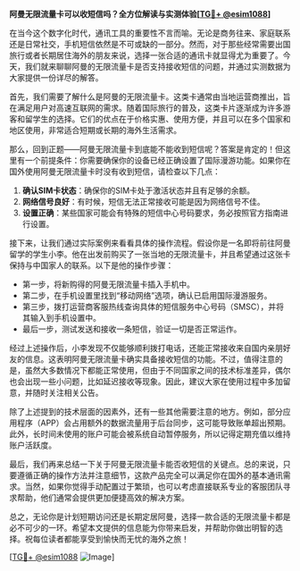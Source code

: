 **阿曼无限流量卡可以收短信吗？全方位解读与实测体验[[TG💪+ @esim1088](https://t.me/s/esim1088)]**

在当今这个数字化时代，通讯工具的重要性不言而喻。无论是商务往来、家庭联系还是日常社交，手机短信依然是不可或缺的一部分。然而，对于那些经常需要出国旅行或者长期居住海外的朋友来说，选择一张合适的通讯卡就显得尤为重要了。今天，我们就来聊聊阿曼的无限流量卡是否支持接收短信的问题，并通过实测数据为大家提供一份详尽的解答。

首先，我们需要了解什么是阿曼的无限流量卡。这类卡通常由当地运营商推出，旨在满足用户对高速互联网的需求。随着国际旅行的普及，这类卡片逐渐成为许多游客和留学生的选择。它们的优点在于价格实惠、使用方便，并且可以在多个国家和地区使用，非常适合短期或长期的海外生活需求。

那么，回到正题——阿曼无限流量卡到底能不能收到短信呢？答案是肯定的！但这里有一个前提条件：你需要确保你的设备已经正确设置了国际漫游功能。如果你在国外使用阿曼无限流量卡时没有收到短信，请检查以下几点：

1. **确认SIM卡状态**：确保你的SIM卡处于激活状态并且有足够的余额。
2. **网络信号良好**：有时候，短信无法正常接收可能是因为网络信号不佳。
3. **设置正确**：某些国家可能会有特殊的短信中心号码要求，务必按照官方指南进行设置。

接下来，让我们通过实际案例来看看具体的操作流程。假设你是一名即将前往阿曼留学的学生小李。他在出发前购买了一张当地的无限流量卡，并且希望通过这张卡保持与中国家人的联系。以下是他的操作步骤：

- 第一步，将新购得的阿曼无限流量卡插入手机中。
- 第二步，在手机设置里找到“移动网络”选项，确认已启用国际漫游服务。
- 第三步，拨打运营商客服热线查询具体的短信服务中心号码（SMSC），并将其输入到手机设置中。
- 最后一步，测试发送和接收一条短信，验证一切是否正常运作。

经过上述操作后，小李发现不仅能够顺利拨打电话，还能正常接收来自国内亲朋好友的信息。这表明阿曼无限流量卡确实具备接收短信的功能。不过，值得注意的是，虽然大多数情况下都能正常使用，但由于不同国家之间的技术标准差异，偶尔也会出现一些小问题，比如延迟接收等现象。因此，建议大家在使用过程中多加留意，并随时关注相关公告。

除了上述提到的技术层面的因素外，还有一些其他需要注意的地方。例如，部分应用程序（APP）会占用额外的数据流量用于后台同步，这可能导致账单超出预期。此外，长时间未使用的账户可能会被系统自动暂停服务，所以记得定期充值以维持账户活跃度。

最后，我们再来总结一下关于阿曼无限流量卡能否收短信的关键点。总的来说，只要遵循正确的操作方法并注意细节，这款产品完全可以满足你在国外的基本通讯需求。当然，如果你觉得手动配置过于繁琐，也可以考虑直接联系专业的客服团队寻求帮助，他们通常会提供更加便捷高效的解决方案。

总之，无论你是计划短期访问还是长期定居阿曼，选择一款合适的无限流量卡都是必不可少的一环。希望本文提供的信息能为你带来启发，并帮助你做出明智的选择。祝每位读者都能享受到愉快而无忧的海外之旅！

[[TG💪+ @esim1088](https://t.me/s/esim1088) ![Image](https://i.postimg.cc/4NQfJmqS/Snipaste-2025-05-13-00-14-12.png)]